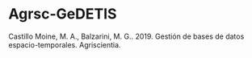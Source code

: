 # Agrsc-GeDETIS
Castillo Moine, M. A., Balzarini, M. G.. 2019. Gestión de bases de datos espacio-temporales.  Agriscientia. 
